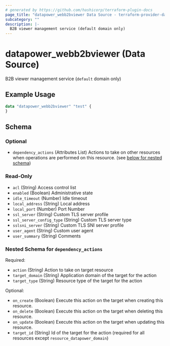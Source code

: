 ```yaml
---
# generated by https://github.com/hashicorp/terraform-plugin-docs
page_title: "datapower_webb2bviewer Data Source - terraform-provider-datapower"
subcategory: ""
description: |-
  B2B viewer management service (default domain only)
---
```


# datapower_webb2bviewer (Data Source)

B2B viewer management service (`default` domain only)

## Example Usage

```terraform
data "datapower_webb2bviewer" "test" {
}
```

<!-- schema generated by tfplugindocs -->
## Schema

### Optional

- `dependency_actions` (Attributes List) Actions to take on other resources when operations are performed on this resource. (see [below for nested schema](#nestedatt--dependency_actions))

### Read-Only

- `acl` (String) Access control list
- `enabled` (Boolean) Administrative state
- `idle_timeout` (Number) Idle timeout
- `local_address` (String) Local address
- `local_port` (Number) Port Number
- `ssl_server` (String) Custom TLS server profile
- `ssl_server_config_type` (String) Custom TLS server type
- `sslsni_server` (String) Custom TLS SNI server profile
- `user_agent` (String) Custom user agent
- `user_summary` (String) Comments

<a id="nestedatt--dependency_actions"></a>
### Nested Schema for `dependency_actions`

Required:

- `action` (String) Action to take on target resource
- `target_domain` (String) Application domain of the target for the action
- `target_type` (String) Resource type of the target for the action

Optional:

- `on_create` (Boolean) Execute this action on the target when creating this resource.
- `on_delete` (Boolean) Execute this action on the target when deleting this resource.
- `on_update` (Boolean) Execute this action on the target when updating this resource.
- `target_id` (String) Id of the target for the action (required for all resources except `resource_datapower_domain`)
